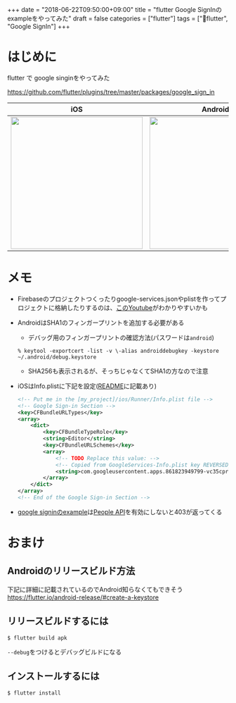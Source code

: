 +++
date = "2018-06-22T09:50:00+09:00"
title = "flutter Google SignInのexampleをやってみた"
draft = false
categories = ["flutter"]
tags = ["flutter", "Google SignIn"]
+++


# はじめに

flutter で google singinをやってみた

https://github.com/flutter/plugins/tree/master/packages/google_sign_in



|  iOS  |  Android |
| ---- | ---- |
|  <img src="/images/2018/06/flutter-google-signin/flutter-google-signin-ios.png" width="300" />  |  <img src="/images/2018/06/flutter-google-signin/flutter-google-signin.png" width="300" />  |

# メモ

- Firebaseのプロジェクトつくったりgoogle-services.jsonやplistを作ってプロジェクトに格納したりするのは、[このYoutube](https://youtu.be/DqJ_KjFzL9I?list=PLOU2XLYxmsIJ7dsVN4iRuA7BT8XHzGtCr)がわかりやすいかも

- AndroidはSHA1のフィンガープリントを追加する必要がある
    - デバッグ用のフィンガープリントの確認方法(パスワードは`android`)
    ```shell
    % keytool -exportcert -list -v \-alias androiddebugkey -keystore ~/.android/debug.keystore 
    ```
    - SHA256も表示されるが、そっちじゃなくてSHA1の方なので注意

- iOSはInfo.plistに下記を設定([README](https://github.com/flutter/plugins/tree/master/packages/google_sign_in#ios-integration)に記載あり)
    ```xml
    <!-- Put me in the [my_project]/ios/Runner/Info.plist file -->
    <!-- Google Sign-in Section -->
    <key>CFBundleURLTypes</key>
    <array>
        <dict>
            <key>CFBundleTypeRole</key>
            <string>Editor</string>
            <key>CFBundleURLSchemes</key>
            <array>
                <!-- TODO Replace this value: -->
                <!-- Copied from GoogleServices-Info.plist key REVERSED_CLIENT_ID -->
                <string>com.googleusercontent.apps.861823949799-vc35cprkp249096uujjn0vvnmcvjppkn</string>
            </array>
        </dict>
    </array>
    <!-- End of the Google Sign-in Section -->
    ```

- [google signinのexample](https://github.com/flutter/plugins/tree/master/packages/google_sign_in/example)は[People API](https://console.developers.google.com/apis/library/people.googleapis.com?q=people)を有効にしないと403が返ってくる

# おまけ

## Androidのリリースビルド方法
下記に詳細に記載されているのでAndroid知らなくてもできそう
https://flutter.io/android-release/#create-a-keystore

## リリースビルドするには

```shell
$ flutter build apk
```

`--debug`をつけるとデバッグビルドになる


## インストールするには

```shell
$ flutter install
```

